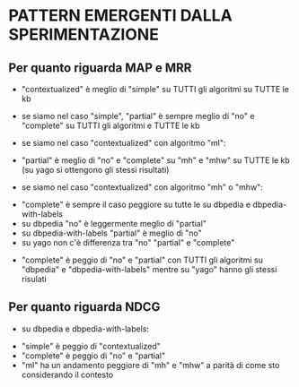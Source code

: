 # PATTERN EMERGENTI DALLA SPERIMENTAZIONE

## Per quanto riguarda MAP e MRR
* "contextualized" è meglio di "simple" su TUTTI gli algoritmi su TUTTE le kb

* se siamo nel caso "simple", "partial" è sempre meglio di "no" e "complete" su TUTTI gli algoritmi e TUTTE le kb

* se siamo nel caso "contextualized" con algoritmo "ml":
+ "partial" è meglio di "no" e "complete" su "mh" e "mhw" su TUTTE le kb (su yago si ottengono gli stessi risultati)

* se siamo nel caso "contextualized" con algoritmo "mh" o "mhw":
+ "complete" è sempre il caso peggiore su tutte le su dbpedia e dbpedia-with-labels
+ su dbpedia "no" è leggermente meglio di "partial" 
+ su dbpedia-with-labels "partial" è meglio di "no"
+ su yago non c'è differenza tra "no" "partial" e "complete"

* "complete" è peggio di "no" e "partial" con TUTTI gli algoritmi su "dbpedia" e "dbpedia-with-labels" mentre su "yago" hanno gli stessi risulati

## Per quanto riguarda NDCG
* su dbpedia e dbpedia-with-labels:
+ "simple" è peggio di "contextualized"
+ "complete" è peggio di "no" e "partial"
+ "ml" ha un andamento peggiore di "mh" e "mhw" a parità di come sto considerando il contesto

